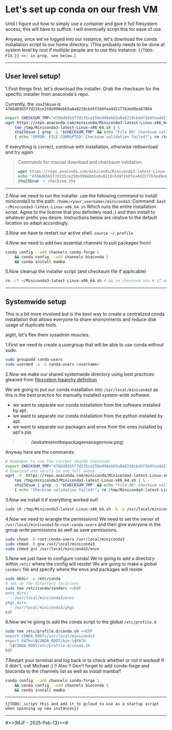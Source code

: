 # Let's set up conda on our fresh VM
Until I figure out how to simply use a container and give it full filesystem access, this will have to suffice. I will eventually script this for ease of use.

Anyway, once we've logged into our instance, let's download the conda installation script to our home directory. (This probably needs to be done at system level by root if multiple people are to use this instance. `{{TODO: FIX.}} <<- in prog. see below.`)

***
## User level setup!
1.First things first, let's download the installer. Grab the checksum for the specific installer from anaconda's repo.

Currently, the `sha256sum` is `4766d85b5f7d235ce250e998ebb5a8a8210cbd4f2b0fea4d2177b3ed9ea87884`

```bash
export CHECKSUM_TMP="4766d85b5f7d235ce250e998ebb5a8a8210cbd4f2b0fea4d2177b3ed9ea87884"
wget https://repo.anaconda.com/miniconda/Miniconda3-latest-Linux-x86_64.sh -O- | \
    tee /tmp/Miniconda3-latest-Linux-x86_64.sh | \
    sha256sum | grep -q "$CHECKSUM_TMP" && echo "File OK! Checksum valid." || \
    { echo "ERROR: FILE CORRUPTED! Checksum validation failed!"; rm /tmp/Miniconda3-latest-Linux-x86_64.sh; exit 1; }
```

If everything is correct, continue with installation, otherwise redownload and try again.
> Commands for manual download and checksum validation.
> ```bash
> wget https://repo.anaconda.com/miniconda/Miniconda3-latest-Linux-x86_64.sh
> echo "4766d85b5f7d235ce250e998ebb5a8a8210cbd4f2b0fea4d2177b3ed9ea87884 Miniconda3-latest-Linux-x86_64.sh" >checksum.sha
> sha256sum -c checksum.sha
> ```

***
2.Now we need to run the installer. use the following command to install miniconda3 to the path: `/home/<your_username>/miniconda3`.
Command:
`bash ~/Miniconda3-latest-Linux-x86_64.sh`
Which runs the entire installation script. Agree to the license that you definitely read ;) and then install to whatever prefix you desire. Instructions below are relative to the default location so adapt accordingly.

3.Now we have to restart our active shell.
`source ~/.profile`

4.Now we need to add two essential channels to pull packages from!

```bash
conda config --add channels conda-forge \
    && conda config --add channels bioconda \
    && conda install mamba
```
5.Now cleanup the installer script (and checksum file if applicable)

```bash
rm -rf ~/Miniconda3-latest-Linux-x86_64.sh # && rm checksum.sha # if manually checked from above
```

***

## Systemwide setup

This is a bit more involved but is the best way to create a centralized conda installation that allows everyone to share environments and reduce disk usage of duplicate tools.

aight, let's flex them sysadmin muscles.

1.First we need to create a usergroup that will be able to use conda without sudo.

```bash
sudo groupadd conda-users
sudo usermod -a -G conda-users <username>
```

2.Now we make our shared systemwide directory using best practices gleaned from [filesystem hiearchy definition](https://en.wikipedia.org/wiki/Filesystem_Hierarchy_Standard)

We are going to put our conda installation into `/usr/local/miniconda3` as this is the best practice for manually installed system-wide software.

- we want to separate our conda installation from the software installed by apt.
- we want to separate our conda installation from the python installed by apt.
- we want to separate our packages and envs from the ones installed by apt's pip

>>(**lookatmeimthepackagemanagernow.png**)

Anyway here are the commands:

```bash
# Remember to use the current sha256 checksum!
export CHECKSUM_TMP="4766d85b5f7d235ce250e998ebb5a8a8210cbd4f2b0fea4d2177b3ed9ea87884"
# Download and verify in one fell swoop.
wget -O- https://repo.anaconda.com/miniconda/Miniconda3-latest-Linux-x86_64.sh | \
    tee /tmp/miniconda3/Miniconda3-latest-Linux-x86_64.sh | \
    sha256sum | grep -q "$CHECKSUM_TMP" && echo "File OK! Checksum valid." || \
    { echo "Checksum validation failed!"; rm /tmp/Miniconda3-latest-Linux-x86_64.sh; exit 1; }
```

3.Now we install it if everything worked out!

```bash
sudo sh /tmp/Miniconda3-latest-Linux-x86_64.sh -b -p /usr/local/miniconda3
```

4.Now we need to wrangle the permissions!
We need to set the owner of `/usr/local/miniconda3` to `root:conda-users` and then give everyone in the group write permissions as well as save permissions.

```bash
sudo chown -R root:conda-users /usr/local/miniconda3
sudo chmod -R g+w /usr/local/miniconda3
sudo chmod g+s /usr/local/miniconda3/envs
```

5.Now we just have to configure conda!
We're going to add a directory within `/etc/` where the config will reside!
We are going to make a global `condarc` file and specify where the envs and packages will reside.

```bash
sudo mkdir -p /etc/conda
# set up the directory locations
sudo tee /etc/conda/condarc <<EOF
envs_dirs:
  - /usr/local/miniconda3/envs
pkgs_dirs:
  - /usr/local/miniconda3/pkgs
EOF
```

6.Now we're going to add the conda script to the global `/etc/profile.d`

```bash
sudo tee /etc/profile.d/conda.sh <<EOF
export CONDA_ROOT=/usr/local/miniconda3
export PATH=\$CONDA_ROOT/bin:\$PATH
. \$CONDA_ROOT/etc/profile.d/conda.sh
EOF
```

7.Restart your terminal and log back in to check whether or not it worked! If it didn't, call Michael :)
!! Also !!
Don't forget to add conda-forge and bioconda to the channels list as well as install mamba!!

```bash
conda config --add channels conda-forge \
    && conda config --add channels bioconda \
    && conda install mamba
```

***
`{{TODO: script this and add it to gcloud to use as a startup script when spinning up new instances}}`
***
#>>{MJF - 2025-Feb-13}<<#
